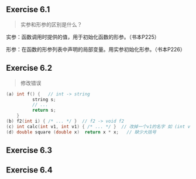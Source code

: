 ## Exercise 6.1

> 实参和形参的区别是什么？

实参：函数调用时提供的值，用于初始化函数的形参。（书本P225）

形参：在函数的形参列表中声明的局部变量。用实参初始化形参。（书本P226）



## Exercise 6.2

> 修改错误

```c++
(a) int f() {	// int -> string
          string s;
          // ...
          return s;
    }
(b) f2(int i) { /* ... */ }  // f2 -> void f2
(c) int calc(int v1, int v1) { /* ... */ }  // 改掉一个v1的名字 如 (int v1, int v2)
(d) double square (double x)  return x * x;   // 缺少大括号
```



## Exercise 6.3



## Exercise 6.4





